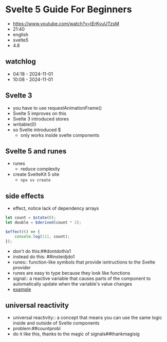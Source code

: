 # Svelte 5 Guide For Beginners

- https://www.youtube.com/watch?v=tErKyuUTzsM
- 21:40
- english
- svelte5
- 4.8

## watchlog

- 04:18 - 2024-11-01
- 10:08 - 2024-11-01

## Svelte 3

- you have to use requestAnimationFrame()
- Svelte 5 improves on this
- Svelte 3 introduced stores
- writable(0)
- so Svelte introduced $
  - only works inside svelte components

## Svelte 5 and runes

- runes
  - reduce complexity
- create SvelteKit 5 site
  - `npx sv create`

## side effects

- effect, notice lack of dependency arrays

```ts
let count = $state(0);
let double = $derived(count * 2);

$effect(() => {
	console.log(111, count);
});
```

- don't do this:##dontdothis1
- instead do this: ##insteidjdo1
- runes:: function-like symbols that provide isntructions to the Svelte provider
- runes are easy to type because they look like functions
- signal:: a reactive variable that causes parts of the component to automatically update when the variable's value changes
- [example](https://github.com/edwardtanguay/sveltekit5-showcase/blob/dev/src/lib/state/createUser.svelte.ts)

## universal reactivity

- universal reactivity:: a concept that means you can use the same logic inside and outside of Svelte components
- problem:##countprobl
- do it like this, thanks to the magic of signals##thankmagisig
